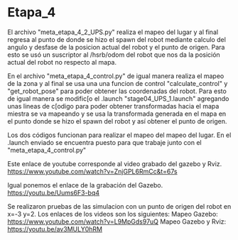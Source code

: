 # Etapa_4

El archivo "meta_etapa_4_2_UPS.py" realiza el mapeo del lugar y al final regresa al punto de donde se hizo el spawn del robot mediante calculo del angulo y desfase de la posicion actual del robot y el punto de origen. Para esto se usó un suscriptor al /hsrb/odom del robot que nos da la posición actual del robot no respecto al mapa.


En el archivo "meta_etapa_4_control.py" de igual manera realiza el mapeo de la zona y al final se usa una una funcion de control "calculate_control" y "get_robot_pose" para poder obtener las coordenadas del robot.
Para esto de igual manera se modific[o el .launch "stage04_UPS_1.launch" agregando unas lineas de c[odigo para poder obtener transformadas hacia el mapa miestra se va mapeando y se usa la transformada generada en el mapa en el punto donde se hizo el spawn del robot y así obtener el punto de origen.

Los dos códigos funcionan para realizar el mapeo del mapeo del lugar. En el .launch enviado se encuentra puesto para que trabaje junto con el "meta_etapa_4_control.py"

Este enlace de youtube corresponde al video grabado del gazebo y Rviz.
https://www.youtube.com/watch?v=ZnjGPL6RmCc&t=67s

Igual ponemos el enlace de la grabación del Gazebo.
https://youtu.be/Uums6F3-bq4


Se realizaron pruebas de las simulacion con un punto de origen del robot en x=-3 y=2. Los enlaces de los videos son los siguientes:
Mapeo Gazebo: https://www.youtube.com/watch?v=L9MpGds97uQ
Mapeo Gazebo y Rviz: https://youtu.be/av3MULY0hRM
